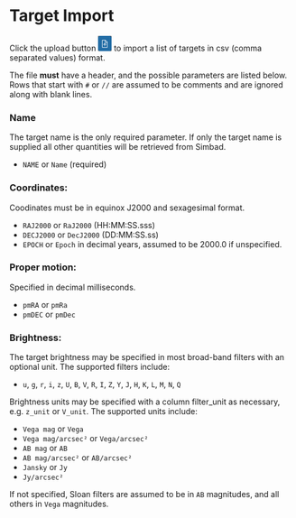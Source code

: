# Target Import

Click the upload button ![upload](upload.png) to import a list of targets in csv (comma separated values) format.

The file **must** have a header, and the possible parameters are listed below.
Rows that start with `#` or `//` are assumed to be comments and are ignored along with blank lines.


### Name

The target name is the only required parameter.
If only the target name is supplied all other quantities will be retrieved from Simbad.

* `NAME` or `Name` (required)

### Coordinates:

Coodinates must be in equinox J2000 and sexagesimal format.

* `RAJ2000` or `RaJ2000` (HH:MM:SS.sss)
* `DECJ2000` or `DecJ2000` (DD:MM:SS.ss)
* `EPOCH` or `Epoch` in decimal years, assumed to be 2000.0 if unspecified.

### Proper motion:

Specified in decimal milliseconds.

* `pmRA` or `pmRa`
* `pmDEC` or `pmDec`

### Brightness:

The target brightness may be specified in most broad-band filters with an optional unit.
The supported filters include:
* `u`, `g`, `r`, `i`, `z`, `U`, `B`, `V`, `R`, `I`, `Z`, `Y`, `J`, `H`, `K`, `L`, `M`, `N`, `Q`

Brightness units may be specified with a column filter_unit as necessary, e.g. `z_unit` or `V_unit`.
The supported units include:
* `Vega mag` or `Vega`
* `Vega mag/arcsec²` or `Vega/arcsec²`
* `AB mag` or `AB`
* `AB mag/arcsec²` or `AB/arcsec²`
* `Jansky` or `Jy`
* `Jy/arcsec²`

If not specified, Sloan filters are assumed to be in `AB` magnitudes, and all others in `Vega` magnitudes.
